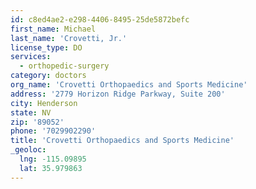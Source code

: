 ```yaml
---
id: c8ed4ae2-e298-4406-8495-25de5872befc
first_name: Michael
last_name: 'Crovetti, Jr.'
license_type: DO
services:
  - orthopedic-surgery
category: doctors
org_name: 'Crovetti Orthopaedics and Sports Medicine'
address: '2779 Horizon Ridge Parkway, Suite 200'
city: Henderson
state: NV
zip: '89052'
phone: '7029902290'
title: 'Crovetti Orthopaedics and Sports Medicine'
_geoloc:
  lng: -115.09895
  lat: 35.979863
---
```

